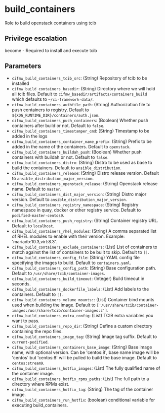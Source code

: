 # build_containers
Role to build openstack containers using tcib

## Privilege escalation
become - Required to install and execute tcib

## Parameters

* `cifmw_build_containers_tcib_src`: (String) Repository of tcib to be installed
* `cifmw_build_containers_basedir`: (String) Directory where we will hold all tcib files. Default to `cifmw_basedir/artifacts/containers_build` which defaults to `~/ci-framework-data/`.
* `cifmw_build_containers_authfile_path`: (String) Authorization file to push containers to registry. Default to `${XDG_RUNTIME_DIR}/containers/auth.json`.
* `cifmw_build_containers_push_containers`: (Boolean) Whether push containers after build or not. Default to `false`.
* `cifmw_build_containers_timestamper_cmd`: (String) Timestamp to be added in the logs
* `cifmw_build_containers_container_name_prefix`: (String) Prefix to be added in the name of the containers. Default to `openstack`.
* `cifmw_build_containers_buildah_push`: (Boolean) Whether push containers with buildah or not. Default to `false`.
* `cifmw_build_containers_distro`: (String) Distro to be used as base to build the containers. Default to `ansible_distribution`.
* `cifmw_build_containers_release`: (String) Distro release version. Default to `ansible_distribution_major_version`.
* `cifmw_build_containers_openstack_release`: (String) Openstack release name. Default to `master`.
* `cifmw_build_containers_dist_major_version`: (String) Distro major version. Default to `ansible_distribution_major_version`.
* `cifmw_build_containers_registry_namespace`: (String) Registry namespace in quay, docker or other registry service. Default to `podified-master-centos9`.
* `cifmw_build_containers_push_registry`: (String) Container registry URL. Default to `localhost`.
* `cifmw_build_containers_rhel_modules`: (String) A comma separated list of RHEL modules to enable with their version. Example: 'mariadb:10.3,virt:8.3'.
* `cifmw_build_containers_exclude_containers`: (List) List of containers to match against the list of containers to be built to skip. Default to `[]`.
* `cifmw_build_containers_config_file`: (String) YAML config file specifying the images to build. Default to `containers.yaml`.
* `cifmw_build_containers_config_path`: (String) Base configuration path. Default to `/usr/share/tcib/container-images`.
* `cifmw_build_containers_build_timeout`: (Integer) Build timeout in seconds.
* `cifmw_build_containers_dockerfile_labels`: (List) Add labels to the containers. Default to `[]`.
* `cifmw_build_containers_volume_mounts:`: (List) Container bind mounts used when building the image. Default to `['/usr/share/tcib/container-images:/usr/share/tcib/container-images:z']`.
* `cifmw_build_containers_extra_config`: (List) TCIB extra variables you want to pass.
* `cifmw_build_containers_repo_dir`: (String) Define a custom directory containing the repo files.
* `cifmw_build_containers_image_tag`: (String) Image tag suffix. Default to `current-podified`.
* `cifmw_build_containers_containers_base_image`: (String) Base image name, with optional version. Can be 'centos:8', base name image will be 'centos' but 'centos:8' will be pulled to build the base image. Default to `centos:stream9`.
* `cifmw_build_containers_hotfix_images`: (List) The fully qualified name of the container image.
* `cifmw_build_containers_hotfix_rpms_paths`: (List) The full path to a directory where RPMs exist.
* `cifmw_build_containers_hotfix_tag`: (String) The tag of the container image.
* `cifmw_build_containers_run_hotfix`: (boolean) conditional variable for executing build_containers.
